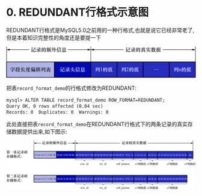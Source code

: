 # 0. REDUNDANT行格式示意图

REDUNDANT行格式是MySQL5.0之前用的一种行格式,也就是说它已经非常老了,但是本着知识完整性的角度还是要提一下

![REDUNDANT行格式示意图](./img/REDUNDANT行格式示意图.jpg)

把表`record_format_demo`的行格式修改为REDUNDANT:

```
mysql> ALTER TABLE record_format_demo ROW_FORMAT=REDUNDANT;
Query OK, 0 rows affected (0.04 sec)
Records: 0  Duplicates: 0  Warnings: 0
```

此处直接把表`record_format_demo`在REDUNDANT行格式下的两条记录的真实存储数据提供出来,如下图示:

![REDUNDANT行格式下2条记录的具体格式](./img/REDUNDANT行格式下2条记录的具体格式.jpg)